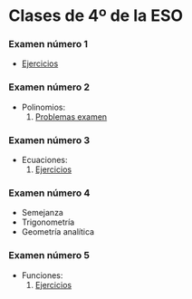 
# Clases de 4º de la ESO

### Examen número 1

* [Ejercicios](e4_ejercicios.pdf)

### Examen número 2
* Polinomios:
    1. [Problemas examen](e4_polinomios_pe.pdf)

### Examen número 3
* Ecuaciones:
    1. [Ejercicios](e4_ecuaciones_ct.pdf)

### Examen número 4
* Semejanza
* Trigonometría
* Geometría analítica


### Examen número 5
* Funciones:
    1. [Ejercicios](e4_funciones_ct.pdf)
